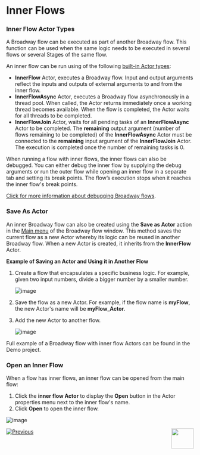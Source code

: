 # Inner Flows

### Inner Flow Actor Types
A Broadway flow can be executed as part of another Broadway flow. This function can be used when the same logic needs to be executed in several flows or several Stages of the same flow. 

An inner flow can be run using of the following [built-in Actor types](04_built_in_actor_types.md):

* **InnerFlow** Actor, executes a Broadway flow. Input and output arguments reflect the inputs and outputs of external arguments to and from the inner flow.
* **InnerFlowAsync** Actor, executes a Broadway flow asynchronously in a thread pool. When called, the Actor returns immediately once a working thread becomes available. When the flow is completed, the Actor waits for all threads to be completed. 
* **InnerFlowJoin** Actor, waits for all pending tasks of an **InnerFlowAsync** Actor to be completed. The **remaining** output argument (number of flows remaining to be completed) of the **InnerFlowAsync** Actor must be connected to the **remaining** input argument of the **InnerFlowJoin** Actor. The execution is completed once the number of remaining tasks is 0.

When running a flow with inner flows, the inner flows can also be debugged. You can either debug the inner flow by supplying the debug arguments or run the outer flow while opening an inner flow in a separate tab and setting its break points. The flow’s execution stops when it reaches the inner flow's break points.

[Click for more information about debugging Broadway flows](25_broadway_flow_window_run_and_debug_flow.md).

### Save As Actor

An inner Broadway flow can also be created using the **Save as Actor** action in the [Main menu](18_broadway_flow_window.md#main-menu) of the Broadway flow window. This method saves the current flow as a new Actor whereby its logic can be reused in another Broadway flow. When a new Actor is created, it inherits from the **InnerFlow** Actor. 

**Example of Saving an Actor and Using it in Another Flow**

1. Create a flow that encapsulates a specific business logic. For example, given two input numbers, divide a bigger number by a smaller number. 

   ![image](images/99_22_01.PNG)

2. Save the flow as a new Actor. For example, if the flow name is **myFlow**, the new Actor's name will be **myFlow_Actor**.

4. Add the new Actor to another flow.

   ![image](images/99_22_02.PNG)

Full example of a Broadway flow with inner flow Actors can be found in the Demo project.

### Open an Inner Flow

When a flow has inner flows, an inner flow can be opened from the main flow:

1. Click the **inner flow Actor** to display the **Open** button in the Actor properties menu next to the inner flow's name.
2. Click **Open** to open the inner flow.

![image](images/99_22_03.PNG)

[![Previous](/articles/images/Previous.png)](21a_complex_iteration_flows.md)[<img align="right" width="60" height="54" src="/articles/images/Next.png">](23_transactions.md)
